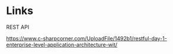 # Links

REST API

https://www.c-sharpcorner.com/UploadFile/1492b1/restful-day-1-enterprise-level-application-architecture-wit/
